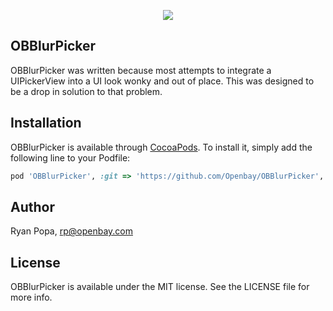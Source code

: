 
<p align="center"><img src="https://raw.githubusercontent.com/Openbay/OBBlurPicker/master/OBBlurPickerDemo.gif"/></p>

## OBBlurPicker

OBBlurPicker was written because most attempts to integrate a UIPickerView into a UI look wonky
and out of place. This was designed to be a drop in solution to that problem.

## Installation

OBBlurPicker is available through [CocoaPods](http://cocoapods.org). To install
it, simply add the following line to your Podfile:

```ruby
pod 'OBBlurPicker', :git => 'https://github.com/Openbay/OBBlurPicker', :tag => '1.0.0'
```

## Author

Ryan Popa, rp@openbay.com

## License

OBBlurPicker is available under the MIT license. See the LICENSE file for more info.
